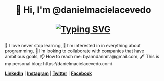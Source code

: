 <h1 align="center" >
👋  Hi, I'm @danielmacielacevedo

[![Typing SVG](https://readme-typing-svg.herokuapp.com?font=Helvetica-bold&color=F7D03E&center=true&lines=Back/Front+Developer+%F0%9F%92%BB;Never+stop+learning;Platzi+Student;Certified+by+Google)](https://git.io/typing-svg)
</h1>
🌱   I love never stop learning, 👀   I’m interested in in everything about programming, 💞️   I’m looking to collaborate with companies that have ambitious goals, 📫   How to reach me: byanndannma@gmail.com, 🖋   This is my personal blog: https://danielmacielacevedo.com/


[**LinkedIn**](https://linkedin.com/in/danielmacielacevedo "LinkedIn") | [**Instagram**](http://instagram.com/dannmacode "Instagram") | [**Twitter**](http://twitter.com/danielmacielace "Twitter") | [**Facebook**](http://facebook.com/danielmacielace "Facebook")
